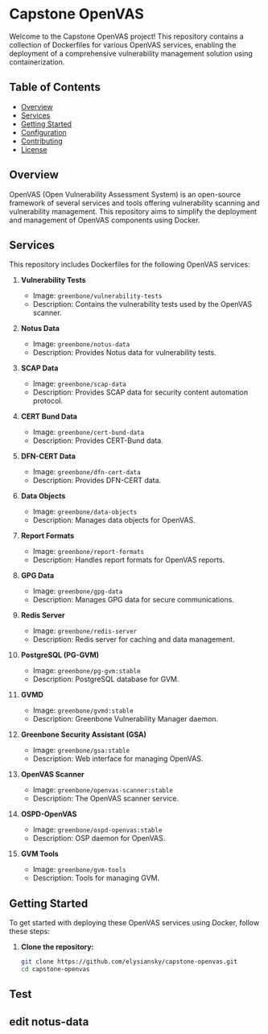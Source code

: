 # Capstone OpenVAS

Welcome to the Capstone OpenVAS project! This repository contains a collection of Dockerfiles for various OpenVAS services, enabling the deployment of a comprehensive vulnerability management solution using containerization.

## Table of Contents

- [Overview](#overview)
- [Services](#services)
- [Getting Started](#getting-started)
- [Configuration](#configuration)
- [Contributing](#contributing)
- [License](#license)

## Overview

OpenVAS (Open Vulnerability Assessment System) is an open-source framework of several services and tools offering vulnerability scanning and vulnerability management. This repository aims to simplify the deployment and management of OpenVAS components using Docker.

## Services

This repository includes Dockerfiles for the following OpenVAS services:

1. **Vulnerability Tests**
   - Image: `greenbone/vulnerability-tests`
   - Description: Contains the vulnerability tests used by the OpenVAS scanner.

2. **Notus Data**
   - Image: `greenbone/notus-data`
   - Description: Provides Notus data for vulnerability tests.

3. **SCAP Data**
   - Image: `greenbone/scap-data`
   - Description: Provides SCAP data for security content automation protocol.

4. **CERT Bund Data**
   - Image: `greenbone/cert-bund-data`
   - Description: Provides CERT-Bund data.

5. **DFN-CERT Data**
   - Image: `greenbone/dfn-cert-data`
   - Description: Provides DFN-CERT data.

6. **Data Objects**
   - Image: `greenbone/data-objects`
   - Description: Manages data objects for OpenVAS.

7. **Report Formats**
   - Image: `greenbone/report-formats`
   - Description: Handles report formats for OpenVAS reports.

8. **GPG Data**
   - Image: `greenbone/gpg-data`
   - Description: Manages GPG data for secure communications.

9. **Redis Server**
   - Image: `greenbone/redis-server`
   - Description: Redis server for caching and data management.

10. **PostgreSQL (PG-GVM)**
    - Image: `greenbone/pg-gvm:stable`
    - Description: PostgreSQL database for GVM.

11. **GVMD**
    - Image: `greenbone/gvmd:stable`
    - Description: Greenbone Vulnerability Manager daemon.

12. **Greenbone Security Assistant (GSA)**
    - Image: `greenbone/gsa:stable`
    - Description: Web interface for managing OpenVAS.

13. **OpenVAS Scanner**
    - Image: `greenbone/openvas-scanner:stable`
    - Description: The OpenVAS scanner service.

14. **OSPD-OpenVAS**
    - Image: `greenbone/ospd-openvas:stable`
    - Description: OSP daemon for OpenVAS.

15. **GVM Tools**
    - Image: `greenbone/gvm-tools`
    - Description: Tools for managing GVM.

## Getting Started

To get started with deploying these OpenVAS services using Docker, follow these steps:

1. **Clone the repository:**

   ```bash
   git clone https://github.com/elysiansky/capstone-openvas.git
   cd capstone-openvas

## Test
## edit notus-data